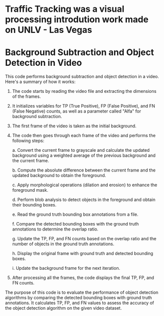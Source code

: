 # Traffic Tracking was a visual processing introdution work made on UNLV - Las Vegas

# Background Subtraction and Object Detection in Video

This code performs background subtraction and object detection in a video. Here's a summary of how it works:

1. The code starts by reading the video file and extracting the dimensions of the frames.

2. It initializes variables for TP (True Positive), FP (False Positive), and FN (False Negative) counts, as well as a parameter called "Alfa" for background subtraction.

3. The first frame of the video is taken as the initial background.

4. The code then goes through each frame of the video and performs the following steps:

   a. Convert the current frame to grayscale and calculate the updated background using a weighted average of the previous background and the current frame.

   b. Compute the absolute difference between the current frame and the updated background to obtain the foreground.

   c. Apply morphological operations (dilation and erosion) to enhance the foreground mask.

   d. Perform blob analysis to detect objects in the foreground and obtain their bounding boxes.

   e. Read the ground truth bounding box annotations from a file.

   f. Compare the detected bounding boxes with the ground truth annotations to determine the overlap ratio.

   g. Update the TP, FP, and FN counts based on the overlap ratio and the number of objects in the ground truth annotations.

   h. Display the original frame with ground truth and detected bounding boxes.

   i. Update the background frame for the next iteration.

5. After processing all the frames, the code displays the final TP, FP, and FN counts.

The purpose of this code is to evaluate the performance of object detection algorithms by comparing the detected bounding boxes with ground truth annotations. It calculates TP, FP, and FN values to assess the accuracy of the object detection algorithm on the given video dataset.
